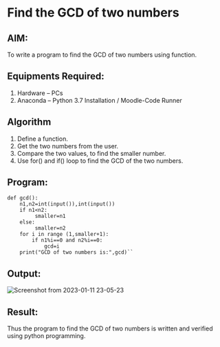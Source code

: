 # Find the GCD of two numbers

## AIM:
To write a program to find the GCD of two numbers using function.

## Equipments Required:
1. Hardware – PCs
2. Anaconda – Python 3.7 Installation / Moodle-Code Runner

## Algorithm
1. Define a function.
2. Get the two numbers from the user.
3. Compare the two values, to find the smaller number.
4. Use for() and if() loop to find the GCD of the two numbers.

## Program:
```
def gcd():
    n1,n2=int(input()),int(input())
    if n1<n2:
         smaller=n1
    else:
         smaller=n2
    for i in range (1,smaller+1):
        if n1%i==0 and n2%i==0:
            gcd=i
    print("GCD of two numbers is:",gcd)``

```

## Output:

 
![Screenshot from 2023-01-11 23-05-23](https://user-images.githubusercontent.com/120550359/211877880-d3a4f412-eeb3-446d-86d2-c31b82885aa5.png)



## Result:
Thus the program to find the GCD of two numbers is written and verified using python programming.
